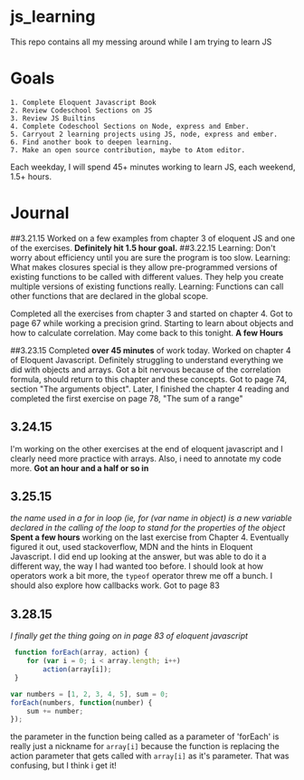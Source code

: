 # js_learning
This repo contains all my messing around while I am trying to learn JS
# Goals
    1. Complete Eloquent Javascript Book
    2. Review Codeschool Sections on JS
    3. Review JS Builtins
    4. Complete Codeschool Sections on Node, express and Ember.
    5. Carryout 2 learning projects using JS, node, express and ember.
    6. Find another book to deepen learning.
    7. Make an open source contribution, maybe to Atom editor.

Each weekday, I will spend 45+ minutes working to learn JS, each weekend, 1.5+ hours.
# Journal
##3.21.15
Worked on a few examples from chapter 3 of eloquent JS and one of the exercises. **Definitely hit 1.5 hour goal.**
##3.22.15
Learning: Don't worry about efficiency until you are sure the program is too slow.
Learning: What makes closures special is they allow pre-programmed versions of existing functions to be called with different values. They help you create multiple versions of existing functions really.
Learning: Functions can call other functions that are declared in the global scope.

Completed all the exercises from chapter 3 and started on chapter 4. Got to page 67 while working a precision grind. Starting to learn about objects and how to calculate correlation. May come back to this tonight. **A few Hours**

##3.23.15
Completed **over 45 minutes** of work today. Worked on chapter 4 of Eloquent Javascript.  Definitely struggling to understand everything we did with objects and arrays. Got a bit nervous because of the correlation formula, should return to this chapter and these concepts. Got to page 74, section "The arguments object".
Later, I finished the chapter 4 reading and completed the first exercise on page 78, "The sum of a range"

## 3.24.15
I'm working on the other exercises at the end of eloquent javascript and I clearly need more practice with arrays. Also, i need to annotate my code more. **Got an hour and a half or so in**

## 3.25.15
*the name used in a for in loop (ie, for (var name in object) is a new variable declared in the calling of the loop to stand for the properties of the object*
**Spent a few hours** working on the last exercise from Chapter 4. Eventually figured it out, used stackoverflow, MDN and the hints in Eloquent Javascript. I did end up looking at the answer, but was able to do it a different way, the way I had wanted too before. I should look at how operators work a bit more, the `typeof` operator threw me off a bunch. I should also explore how callbacks work. Got to page 83
## 3.28.15
*I finally get the thing going on in page 83 of eloquent javascript*
```javascript
 function forEach(array, action) {
    for (var i = 0; i < array.length; i++)
        action(array[i]);
 }

var numbers = [1, 2, 3, 4, 5], sum = 0;
forEach(numbers, function(number) {
    sum += number;
});
```
the parameter in the function being called as a parameter of 'forEach' is really just a nickname for `array[i]` because the function is replacing the action parameter that gets called with `array[i]` as it's parameter. That was confusing, but I think i get it!
